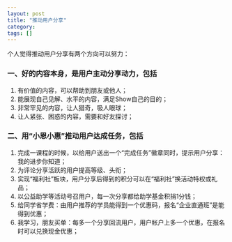 ```yaml
---
layout: post
title: "推动用户分享"
category: 
tags: []
---
```

个人觉得推动用户分享有两个方向可以努力：

### 一、好的内容本身，是用户主动分享动力，包括
1. 有价值的内容，可以帮助到朋友或他人；
2. 能展现自己见解、水平的内容，满足Show自己的目的；
3. 非常罕见的内容，让人猎奇，吸人眼球；
4. 让人紧张、困惑的内容，需要和好友探讨；

### 二、用“小恩小惠”推动用户达成任务，包括
1. 完成一课程的时候，以给用户送出一个“完成任务”徽章同时，提示用户分享：我的进步你知道；
2. 为评论分享活跃的用户提高等级、头衔；
3. 实现“福利社”板块，用户分享后得到的积分可以在“福利社”换活动特权或礼品；
4. 以公益助学等活动号召用户，每一次分享都给助学基金积捐1分钱；
5. 给同学省学费：由用户推荐的学员能得到一个优惠码，报名“企业直通班”是能得到优惠；
6. 我学习，朋友买单：每多一个分享回流用户，用户帐户上多一个优惠，在报名时可以兑换现金优惠；